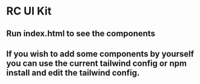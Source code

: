 # RC UI Kit

## Run index.html to see the components

## If you wish to add some components by yourself you can use the current tailwind config or npm install and edit the tailwind config.